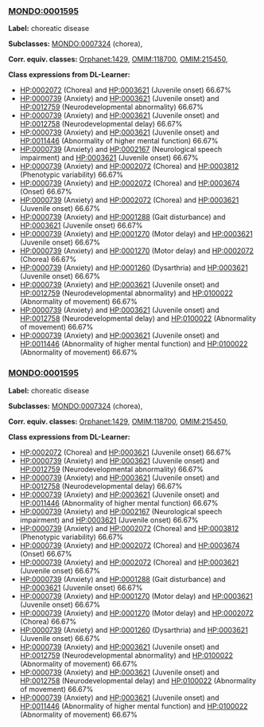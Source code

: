 
### [MONDO:0001595](http://purl.obolibrary.org/obo/MONDO_0001595)
**Label:** choreatic disease

**Subclasses:** [MONDO:0007324](http://purl.obolibrary.org/obo/MONDO_0007324) (chorea), 

**Corr. equiv. classes:** [Orphanet:1429](http://www.orpha.net/ORDO/Orphanet_1429), [OMIM:118700](http://purl.obolibrary.org/obo/OMIM_118700), [OMIM:215450](http://purl.obolibrary.org/obo/OMIM_215450), 

**Class expressions from DL-Learner:**

- [HP:0002072](http://purl.obolibrary.org/obo/HP_0002072) (Chorea) and [HP:0003621](http://purl.obolibrary.org/obo/HP_0003621) (Juvenile onset) 66.67%
- [HP:0000739](http://purl.obolibrary.org/obo/HP_0000739) (Anxiety) and [HP:0003621](http://purl.obolibrary.org/obo/HP_0003621) (Juvenile onset) and [HP:0012759](http://purl.obolibrary.org/obo/HP_0012759) (Neurodevelopmental abnormality) 66.67%
- [HP:0000739](http://purl.obolibrary.org/obo/HP_0000739) (Anxiety) and [HP:0003621](http://purl.obolibrary.org/obo/HP_0003621) (Juvenile onset) and [HP:0012758](http://purl.obolibrary.org/obo/HP_0012758) (Neurodevelopmental delay) 66.67%
- [HP:0000739](http://purl.obolibrary.org/obo/HP_0000739) (Anxiety) and [HP:0003621](http://purl.obolibrary.org/obo/HP_0003621) (Juvenile onset) and [HP:0011446](http://purl.obolibrary.org/obo/HP_0011446) (Abnormality of higher mental function) 66.67%
- [HP:0000739](http://purl.obolibrary.org/obo/HP_0000739) (Anxiety) and [HP:0002167](http://purl.obolibrary.org/obo/HP_0002167) (Neurological speech impairment) and [HP:0003621](http://purl.obolibrary.org/obo/HP_0003621) (Juvenile onset) 66.67%
- [HP:0000739](http://purl.obolibrary.org/obo/HP_0000739) (Anxiety) and [HP:0002072](http://purl.obolibrary.org/obo/HP_0002072) (Chorea) and [HP:0003812](http://purl.obolibrary.org/obo/HP_0003812) (Phenotypic variability) 66.67%
- [HP:0000739](http://purl.obolibrary.org/obo/HP_0000739) (Anxiety) and [HP:0002072](http://purl.obolibrary.org/obo/HP_0002072) (Chorea) and [HP:0003674](http://purl.obolibrary.org/obo/HP_0003674) (Onset) 66.67%
- [HP:0000739](http://purl.obolibrary.org/obo/HP_0000739) (Anxiety) and [HP:0002072](http://purl.obolibrary.org/obo/HP_0002072) (Chorea) and [HP:0003621](http://purl.obolibrary.org/obo/HP_0003621) (Juvenile onset) 66.67%
- [HP:0000739](http://purl.obolibrary.org/obo/HP_0000739) (Anxiety) and [HP:0001288](http://purl.obolibrary.org/obo/HP_0001288) (Gait disturbance) and [HP:0003621](http://purl.obolibrary.org/obo/HP_0003621) (Juvenile onset) 66.67%
- [HP:0000739](http://purl.obolibrary.org/obo/HP_0000739) (Anxiety) and [HP:0001270](http://purl.obolibrary.org/obo/HP_0001270) (Motor delay) and [HP:0003621](http://purl.obolibrary.org/obo/HP_0003621) (Juvenile onset) 66.67%
- [HP:0000739](http://purl.obolibrary.org/obo/HP_0000739) (Anxiety) and [HP:0001270](http://purl.obolibrary.org/obo/HP_0001270) (Motor delay) and [HP:0002072](http://purl.obolibrary.org/obo/HP_0002072) (Chorea) 66.67%
- [HP:0000739](http://purl.obolibrary.org/obo/HP_0000739) (Anxiety) and [HP:0001260](http://purl.obolibrary.org/obo/HP_0001260) (Dysarthria) and [HP:0003621](http://purl.obolibrary.org/obo/HP_0003621) (Juvenile onset) 66.67%
- [HP:0000739](http://purl.obolibrary.org/obo/HP_0000739) (Anxiety) and [HP:0003621](http://purl.obolibrary.org/obo/HP_0003621) (Juvenile onset) and [HP:0012759](http://purl.obolibrary.org/obo/HP_0012759) (Neurodevelopmental abnormality) and [HP:0100022](http://purl.obolibrary.org/obo/HP_0100022) (Abnormality of movement) 66.67%
- [HP:0000739](http://purl.obolibrary.org/obo/HP_0000739) (Anxiety) and [HP:0003621](http://purl.obolibrary.org/obo/HP_0003621) (Juvenile onset) and [HP:0012758](http://purl.obolibrary.org/obo/HP_0012758) (Neurodevelopmental delay) and [HP:0100022](http://purl.obolibrary.org/obo/HP_0100022) (Abnormality of movement) 66.67%
- [HP:0000739](http://purl.obolibrary.org/obo/HP_0000739) (Anxiety) and [HP:0003621](http://purl.obolibrary.org/obo/HP_0003621) (Juvenile onset) and [HP:0011446](http://purl.obolibrary.org/obo/HP_0011446) (Abnormality of higher mental function) and [HP:0100022](http://purl.obolibrary.org/obo/HP_0100022) (Abnormality of movement) 66.67%



### [MONDO:0001595](http://purl.obolibrary.org/obo/MONDO_0001595)
**Label:** choreatic disease

**Subclasses:** [MONDO:0007324](http://purl.obolibrary.org/obo/MONDO_0007324) (chorea), 

**Corr. equiv. classes:** [Orphanet:1429](http://www.orpha.net/ORDO/Orphanet_1429), [OMIM:118700](http://purl.obolibrary.org/obo/OMIM_118700), [OMIM:215450](http://purl.obolibrary.org/obo/OMIM_215450), 

**Class expressions from DL-Learner:**

- [HP:0002072](http://purl.obolibrary.org/obo/HP_0002072) (Chorea) and [HP:0003621](http://purl.obolibrary.org/obo/HP_0003621) (Juvenile onset) 66.67%
- [HP:0000739](http://purl.obolibrary.org/obo/HP_0000739) (Anxiety) and [HP:0003621](http://purl.obolibrary.org/obo/HP_0003621) (Juvenile onset) and [HP:0012759](http://purl.obolibrary.org/obo/HP_0012759) (Neurodevelopmental abnormality) 66.67%
- [HP:0000739](http://purl.obolibrary.org/obo/HP_0000739) (Anxiety) and [HP:0003621](http://purl.obolibrary.org/obo/HP_0003621) (Juvenile onset) and [HP:0012758](http://purl.obolibrary.org/obo/HP_0012758) (Neurodevelopmental delay) 66.67%
- [HP:0000739](http://purl.obolibrary.org/obo/HP_0000739) (Anxiety) and [HP:0003621](http://purl.obolibrary.org/obo/HP_0003621) (Juvenile onset) and [HP:0011446](http://purl.obolibrary.org/obo/HP_0011446) (Abnormality of higher mental function) 66.67%
- [HP:0000739](http://purl.obolibrary.org/obo/HP_0000739) (Anxiety) and [HP:0002167](http://purl.obolibrary.org/obo/HP_0002167) (Neurological speech impairment) and [HP:0003621](http://purl.obolibrary.org/obo/HP_0003621) (Juvenile onset) 66.67%
- [HP:0000739](http://purl.obolibrary.org/obo/HP_0000739) (Anxiety) and [HP:0002072](http://purl.obolibrary.org/obo/HP_0002072) (Chorea) and [HP:0003812](http://purl.obolibrary.org/obo/HP_0003812) (Phenotypic variability) 66.67%
- [HP:0000739](http://purl.obolibrary.org/obo/HP_0000739) (Anxiety) and [HP:0002072](http://purl.obolibrary.org/obo/HP_0002072) (Chorea) and [HP:0003674](http://purl.obolibrary.org/obo/HP_0003674) (Onset) 66.67%
- [HP:0000739](http://purl.obolibrary.org/obo/HP_0000739) (Anxiety) and [HP:0002072](http://purl.obolibrary.org/obo/HP_0002072) (Chorea) and [HP:0003621](http://purl.obolibrary.org/obo/HP_0003621) (Juvenile onset) 66.67%
- [HP:0000739](http://purl.obolibrary.org/obo/HP_0000739) (Anxiety) and [HP:0001288](http://purl.obolibrary.org/obo/HP_0001288) (Gait disturbance) and [HP:0003621](http://purl.obolibrary.org/obo/HP_0003621) (Juvenile onset) 66.67%
- [HP:0000739](http://purl.obolibrary.org/obo/HP_0000739) (Anxiety) and [HP:0001270](http://purl.obolibrary.org/obo/HP_0001270) (Motor delay) and [HP:0003621](http://purl.obolibrary.org/obo/HP_0003621) (Juvenile onset) 66.67%
- [HP:0000739](http://purl.obolibrary.org/obo/HP_0000739) (Anxiety) and [HP:0001270](http://purl.obolibrary.org/obo/HP_0001270) (Motor delay) and [HP:0002072](http://purl.obolibrary.org/obo/HP_0002072) (Chorea) 66.67%
- [HP:0000739](http://purl.obolibrary.org/obo/HP_0000739) (Anxiety) and [HP:0001260](http://purl.obolibrary.org/obo/HP_0001260) (Dysarthria) and [HP:0003621](http://purl.obolibrary.org/obo/HP_0003621) (Juvenile onset) 66.67%
- [HP:0000739](http://purl.obolibrary.org/obo/HP_0000739) (Anxiety) and [HP:0003621](http://purl.obolibrary.org/obo/HP_0003621) (Juvenile onset) and [HP:0012759](http://purl.obolibrary.org/obo/HP_0012759) (Neurodevelopmental abnormality) and [HP:0100022](http://purl.obolibrary.org/obo/HP_0100022) (Abnormality of movement) 66.67%
- [HP:0000739](http://purl.obolibrary.org/obo/HP_0000739) (Anxiety) and [HP:0003621](http://purl.obolibrary.org/obo/HP_0003621) (Juvenile onset) and [HP:0012758](http://purl.obolibrary.org/obo/HP_0012758) (Neurodevelopmental delay) and [HP:0100022](http://purl.obolibrary.org/obo/HP_0100022) (Abnormality of movement) 66.67%
- [HP:0000739](http://purl.obolibrary.org/obo/HP_0000739) (Anxiety) and [HP:0003621](http://purl.obolibrary.org/obo/HP_0003621) (Juvenile onset) and [HP:0011446](http://purl.obolibrary.org/obo/HP_0011446) (Abnormality of higher mental function) and [HP:0100022](http://purl.obolibrary.org/obo/HP_0100022) (Abnormality of movement) 66.67%


